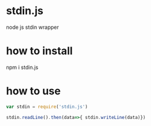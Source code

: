# stdin.js
node js  stdin wrapper


# how to install 
npm i stdin.js


# how to use
```javascript
var stdin = require('stdin.js')

stdin.readLine().then(data=>{ stdin.writeLine(data)})

```